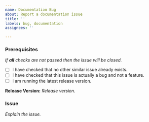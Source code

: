 ```yaml
---
name: Documentation Bug
about: Report a documentation issue
title: ''
labels: bug, documentation
assignees: ''

---
```


<!-- Please follow the template -->

### Prerequisites
*If **all** checks are not passed then the issue will be closed.*
- [ ] I have checked that no other similar issue already exists.
- [ ] I have checked that this issue is actually a bug and not a feature.
- [ ] I am running the latest release version.

**Release Version:** *Release version.*


### Issue
*Explain the issue.*
